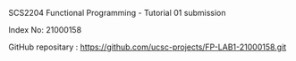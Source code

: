 SCS2204 Functional Programming - Tutorial 01 submission

Index No: 21000158

GitHub repositary : https://github.com/ucsc-projects/FP-LAB1-21000158.git